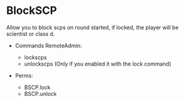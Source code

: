 # BlockSCP
Allow you to block scps on round started, if locked, the player will be scientist or class d.

- Commands RemoteAdmin:
  - lockscps
  - unlockscps (Only if you enabled it with the lock command)

- Perms:
  - BSCP.lock
  - BSCP.unlock
